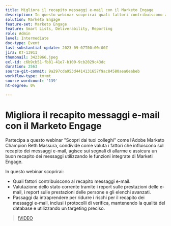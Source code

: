 ```yaml
---
title: Migliora il recapito messaggi e-mail con il Marketo Engage
description: In questo webinar scoprirai quali fattori contribuiscono al recapito dei messaggi e-mail.  Valutazione dello stato corrente tramite i report sulle prestazioni delle e-mail, i report sulle prestazioni delle persone e gli elenchi avanzati.  Passaggi da intraprendere per ridurre i rischi per il recapito dei messaggi e-mail, inclusi i protocolli di verifica, mantenendo la qualità del database e utilizzando un targeting preciso.
solution: Marketo Engage
feature-set: Marketo Engage
feature: Smart Lists, Deliverability, Reporting
role: Admin
level: Intermediate
doc-type: Event
last-substantial-update: 2023-09-07T00:00:00Z
jira: KT-13911
thumbnail: 3423966.jpeg
exl-id: c6b9cb51-fb81-41e7-b100-9cb2029c43dc
duration: 2563
source-git-commit: 9a297cda953d4414131657f9ac84580aea0eabeb
workflow-type: tm+mt
source-wordcount: '139'
ht-degree: 0%

---
```


# Migliora il recapito messaggi e-mail con il Marketo Engage

Partecipa a questo webinar &quot;Scopri dai tuoi colleghi&quot; come l’Adobe Marketo Champion Beth Massura, condivide come valuta i fattori che influiscono sul recapito dei messaggi e-mail, agisce sui segnali di allarme e assicura un buon recapito dei messaggi utilizzando le funzioni integrate di Marketi Engage.

In questo webinar scoprirai:

* Quali fattori contribuiscono al recapito messaggi e-mail.
* Valutazione dello stato corrente tramite i report sulle prestazioni delle e-mail, i report sulle prestazioni delle persone e gli elenchi avanzati.
* Passaggi da intraprendere per ridurre i rischi per il recapito dei messaggi e-mail, inclusi i protocolli di verifica, mantenendo la qualità del database e utilizzando un targeting preciso.

>[!VIDEO](https://video.tv.adobe.com/v/3423966/?learn=on)
